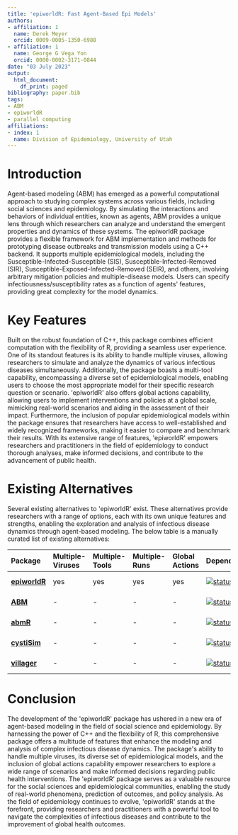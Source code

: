 ```yaml
---
title: 'epiworldR: Fast Agent-Based Epi Models'
authors:
- affiliation: 1
  name: Derek Meyer
  orcid: 0009-0005-1350-6988
- affiliation: 1
  name: George G Vega Yon
  orcid: 0000-0002-3171-0844
date: "03 July 2023"
output:
  html_document:
    df_print: paged
bibliography: paper.bib
tags:
- ABM
- epiworldR
- parallel computing
affiliations:
- index: 1
  name: Division of Epidemiology, University of Utah
---
```


# Introduction

Agent-based modeling (ABM) has emerged as a powerful computational approach to studying complex systems across various fields, including social sciences and epidemiology. By simulating the interactions and behaviors of individual entities, known as agents, ABM provides a unique lens through which researchers can analyze and understand the emergent properties and dynamics of these systems. The epiworldR package provides a flexible framework for ABM implementation and methods for prototyping disease outbreaks and transmission models using a C++ backend. It supports multiple epidemiological models, including the Susceptible-Infected-Susceptible (SIS), Susceptible-Infected-Removed (SIR), Susceptible-Exposed-Infected-Removed (SEIR), and others, involving arbitrary mitigation policies and multiple-disease models. Users can specify infectiousness/susceptibility rates as a function of agents' features, providing great complexity for the model dynamics.

# Key Features

Built on the robust foundation of C++, this package combines efficient computation with the flexibility of R, providing a seamless user experience. One of its standout features is its ability to handle multiple viruses, allowing researchers to simulate and analyze the dynamics of various infectious diseases simultaneously. Additionally, the package boasts a multi-tool capability, encompassing a diverse set of epidemiological models, enabling users to choose the most appropriate model for their specific research question or scenario. 'epiworldR' also offers global actions capability, allowing users to implement interventions and policies at a global scale, mimicking real-world scenarios and aiding in the assessment of their impact. Furthermore, the inclusion of popular epidemiological models within the package ensures that researchers have access to well-established and widely recognized frameworks, making it easier to compare and benchmark their results. With its extensive range of features, 'epiworldR' empowers researchers and practitioners in the field of epidemiology to conduct thorough analyses, make informed decisions, and contribute to the advancement of public health.

# Existing Alternatives

Several existing alternatives to 'epiworldR' exist. These alternatives provide researchers with a range of options, each with its own unique features and strengths, enabling the exploration and analysis of infectious disease dynamics through agent-based modeling. The below table is a manually curated list of existing alternatives:

| Package                                                       | Multiple-Viruses | Multiple-Tools | Multiple-Runs | Global Actions | Dependencies                                                                                             | Activity                                                                                                               |
|:--------------------------------------------------------------|:-----------------|:---------------|:--------------|:---------------|:---------------------------------------------------------------------------------------------------------|:-----------------------------------------------------------------------------------------------------------------------|
| [**epiworldR**](https://cran.r-project.org/package=epiworldR) | yes              | yes            | yes           | yes            | [![status](https://tinyverse.netlify.com/badge/epiworldR)](https://CRAN.R-project.org/package=epiworldR) | [![Activity](https://img.shields.io/github/last-commit/UofUEpiBio/epiworldR)](https://github.com/UofUEpiBio/epiworldR) |
| [**ABM**](https://cran.r-project.org/package=ABM)             | \-               | \-             | \-            | \-             | [![status](https://tinyverse.netlify.com/badge/ABM)](https://CRAN.R-project.org/package=ABM)             | [![Activity](https://img.shields.io/github/last-commit/junlingm/ABM)](https://github.com/junlingm/ABM)                 |
| [**abmR**](https://cran.r-project.org/package=abmR)           | \-               | \-             | \-            | \-             | [![status](https://tinyverse.netlify.com/badge/abmR)](https://CRAN.R-project.org/package=abmR)           | [![Activity](https://img.shields.io/github/last-commit/bgoch5/abmR)](https://github.com/bgoch5/abmR)                   |
| [**cystiSim**](https://cran.r-project.org/package=cystiSim)   | \-               | \-             | \-            | \-             | [![status](https://tinyverse.netlify.com/badge/cystiSim)](https://CRAN.R-project.org/package=cystiSim)   | [![Activity](https://img.shields.io/github/last-commit/brechtdv/cystiSim)](https://github.com/brechtdv/cystiSim)       |
| [**villager**](https://cran.r-project.org/package=villager)   | \-               | \-             | \-            | \-             | [![status](https://tinyverse.netlify.com/badge/villager)](https://CRAN.R-project.org/package=villager)   | [![Activity](https://img.shields.io/github/last-commit/zizroc/villager)](https://github.com/zizroc/villager)           |

# Conclusion

The development of the 'epiworldR' package has ushered in a new era of agent-based modeling in the field of social science and epidemiology. By harnessing the power of C++ and the flexibility of R, this comprehensive package offers a multitude of features that enhance the modeling and analysis of complex infectious disease dynamics. The package's ability to handle multiple viruses, its diverse set of epidemiological models, and the inclusion of global actions capability empower researchers to explore a wide range of scenarios and make informed decisions regarding public health interventions. The 'epiworldR' package serves as a valuable resource for the social sciences and epidemiological communities, enabling the study of real-world phenomena, prediction of outcomes, and policy analysis. As the field of epidemiology continues to evolve, 'epiworldR' stands at the forefront, providing researchers and practitioners with a powerful tool to navigate the complexities of infectious diseases and contribute to the improvement of global health outcomes.
